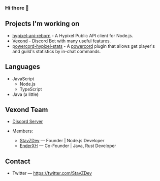 ### Hi there 👋

## Projects I'm working on
- [hypixel-api-reborn](https://guthub.com/StavZ/hypixel-api-reborn) - A Hypixel Public API client for Node.js.
- [Vexond](https://discord.com/oauth2/authorize?client_id=719443063554179082&scope=bot&permissions=67632326) - Discord Bot with many useful features.
- [powercord-hypixel-stats](https://github.com/StavZ/powercord-hypixel-stats) - A [powercord](https://github.com/powercord-org) plugin that allows get player's and guild's statistics by in-chat commands.

## Languages
- JavaScript
  - Node.js
  - TypeScript
- Java (a little)

## Vexond Team
- [Discord Server](https://discord.gg/c4pnctc) <br>

- Members: <br>
  - [StavZDev](https://github.com/StavZ) — Founder | Node.js Developer <br>
  - [EnderXH](https://github.com/EnderXH) — Co-Founder | Java, Rust Developer <br>

## Contact
- Twitter — https://twitter.com/StavZDev
